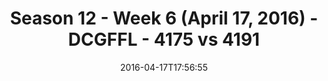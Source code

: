 ---
title: Season 12 - Week 6 (April 17, 2016) - DCGFFL - 4175 vs 4191
teams_score:
- team: 4175
  score: 32
- team: 4191
  score: 21
mvp: Long Diep (Sand); Josh Richards (Neon Green)
game-ball: Sean Holihan (Sand); Tim Adams (Neon Gree)
sportsperson: ''
season: 12
week: 6
date: '2016-04-17T17:56:55'
pageid: season-12-week-6-april-17-2016-4175-vs-4191
---